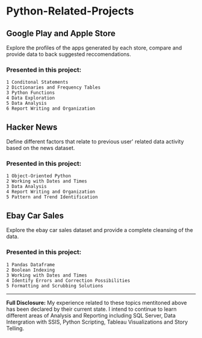 # Python-Related-Projects

## Google Play and Apple Store
Explore the profiles of the apps generated by each store, compare and provide data to back suggested reccomendations.

### Presented in this project: 
```
1 Conditonal Statements
2 Dictionaries and Frequency Tables
3 Python Functions
4 Data Exploration 
5 Data Analysis
6 Report Writing and Organization
``` 

## Hacker News 
Define different factors that relate to previous user' related data activity based on the news dataset.

### Presented in this project: 
```
1 Object-Oriented Python 
2 Working with Dates and Times
3 Data Analysis 
4 Report Writing and Organization
5 Pattern and Trend Identification 
```

## Ebay Car Sales
Explore the ebay car sales dataset and provide a complete cleansing of the data.

### Presented in this project:  
```
1 Pandas Dataframe
2 Boolean Indexing 
3 Working with Dates and Times 
4 Identify Errors and Correction Possibilities
5 Formatting and Scrubbing Solutions 
```

---

**Full Disclosure:** My experience related to these topics mentitoned above has been declared by their current state. I intend to continue to learn different areas of Analysis and Reporting including SQL Server, Data Intergration with SSIS, Python Scripting, Tableau Visualizations and Story Telling.


